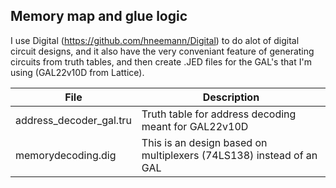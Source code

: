 ## Memory map and glue logic
I use Digital (https://github.com/hneemann/Digital) to do alot of digital circuit designs, and it also have the very conveniant feature of generating circuits from truth tables, and then create .JED files for the GAL's that I'm using (GAL22v10D from Lattice).

| File       | Description                                                                          |
|------------|--------------------------------------------------------------------------------------|
| address_decoder_gal.tru   | Truth table for address decoding meant for GAL22v10D                  |
| memorydecoding.dig        | This is an design based on multiplexers (74LS138) instead of an GAL   |